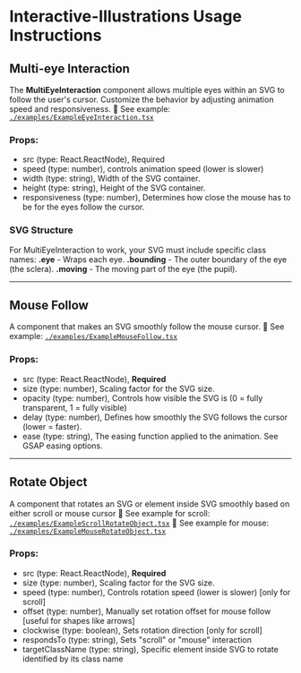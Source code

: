 # Interactive-Illustrations Usage Instructions

## Multi-eye Interaction
The **MultiEyeInteraction** component allows multiple eyes within an SVG to follow the user's cursor. Customize the behavior by adjusting animation speed and responsiveness.
📄 See example: [`./examples/ExampleEyeInteraction.tsx`](./examples/ExampleEyeInteraction.tsx)

### Props:
- src (type: React.ReactNode), Required
- speed (type: number), controls animation speed (lower is slower)
- width (type: string), Width of the SVG container.
- height (type: string), Height of the SVG container.
- responsiveness (type: number), Determines how close the mouse has to be for the eyes follow the cursor.

### SVG Structure
For MultiEyeInteraction to work, your SVG must include specific class names:
**.eye** - Wraps each eye.
**.bounding** - The outer boundary of the eye (the sclera).
**.moving** - The moving part of the eye (the pupil).

-------------

## Mouse Follow 
A component that makes an SVG smoothly follow the mouse cursor.
📄 See example: [`./examples/ExampleMouseFollow.tsx`](./examples/ExampleMouseFollow.tsx)

### Props:
- src (type: React.ReactNode), **Required**
- size (type: number), Scaling factor for the SVG size.
- opacity (type: number), Controls how visible the SVG is (0 = fully transparent, 1 = fully visible)
- delay (type: number), Defines how smoothly the SVG follows the cursor (lower = faster).
- ease (type: string), The easing function applied to the animation. See GSAP easing options.

-------------

## Rotate Object
A component that rotates an SVG or element inside SVG smoothly based on either scroll or mouse cursor
📄 See example for scroll: [`./examples/ExampleScrollRotateObject.tsx`](./examples/ExampleScrollRotateObject.tsx)
📄 See example for mouse: [`./examples/ExampleMouseRotateObject.tsx`](./examples/ExampleMouseRotateObject.tsx)

### Props:
- src (type: React.ReactNode), **Required**
- size (type: number), Scaling factor for the SVG size.
- speed (type: number), Controls rotation speed (lower is slower) [only for scroll]
- offset (type: number), Manually set rotation offset for mouse follow [useful for shapes like arrows]
- clockwise (type: boolean), Sets rotation direction [only for scroll]
- respondsTo (type: string), Sets "scroll" or "mouse" interaction
- targetClassName (type: string), Specific element inside SVG to rotate identified by its class name